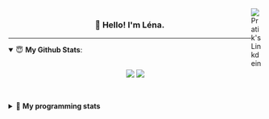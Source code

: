 <!--
<a href="https://twitter.com" target="_blank" rel="nofollow">
 <img align="right" alt="Pratik's Twitter" width="22px" src="https://cdn.jsdelivr.net/npm/simple-icons@v3/icons/twitter.svg" />
</a> 

-->
<a href="https://www.linkedin.com/in/lenagiacalone/" target="_blank" rel="nofollow">
 <img align="right" alt="Pratik's Linkdein" width="22px" src="https://cdn.jsdelivr.net/npm/simple-icons@v3/icons/linkedin.svg" />
</a>



<h3 align="center">👋 Hello! I'm Léna.</h3>

---

<!--
**lgiacalo/lgiacalo** is a ✨ _special_ ✨ repository because its `README.md` (this file) appears on your GitHub profile.

Here are some ideas to get you started:

- 🔭 I’m currently working on ...
- 🌱 I’m currently learning ...
- 👯 I’m looking to collaborate on ...
- 🤔 I’m looking for help with ...
- 💬 Ask me about ...
- 📫 How to reach me: ...
- 😄 Pronouns: ...
- ⚡ Fun fact: ...
-->

<details open>
 <summary> 😇 <b>My Github Stats</b>: </summary>
<br>
<p align = "center">
  <img src = "https://github-readme-stats.vercel.app/api?username=lgiacalo&show_icons=true&theme=nord" width="420">
  <img src = "https://github-readme-stats.vercel.app/api/top-langs/?username=lgiacalo&layout=compact&theme=nord">
</p>
 
<br>
<p align = "center">
  <imp src = "https://github-readme-stats.vercel.app/api/wakatime?username=lgiacalo&theme=nord">
</p>

</details>

<details>
 <summary>🤖 <b>My programming stats</b></summary>
 <br>
 
<!--START_SECTION:waka-->
![Lines of code](https://img.shields.io/badge/From%20Hello%20World%20I%27ve%20Written-876%20Thousand%20lines%20of%20code-blue)

**🐱 My GitHub Data** 

> 🏆 51 Contributions in the Year 2022
 > 
> 📦 298.0 kB Used in GitHub's Storage 
 > 
> 🚫 Not Opted to Hire
 > 
> 📜 44 Public Repositories 
 > 
> 🔑 35 Private Repositories  
 > 
**I'm an Early 🐤** 

```text
🌞 Morning    83 commits     ███████░░░░░░░░░░░░░░░░░░   27.57% 
🌆 Daytime    177 commits    ██████████████░░░░░░░░░░░   58.8% 
🌃 Evening    41 commits     ███░░░░░░░░░░░░░░░░░░░░░░   13.62% 
🌙 Night      0 commits      ░░░░░░░░░░░░░░░░░░░░░░░░░   0.0%

```
📅 **I'm Most Productive on Monday** 

```text
Monday       76 commits     ██████░░░░░░░░░░░░░░░░░░░   25.25% 
Tuesday      51 commits     ████░░░░░░░░░░░░░░░░░░░░░   16.94% 
Wednesday    66 commits     █████░░░░░░░░░░░░░░░░░░░░   21.93% 
Thursday     58 commits     ████░░░░░░░░░░░░░░░░░░░░░   19.27% 
Friday       49 commits     ████░░░░░░░░░░░░░░░░░░░░░   16.28% 
Saturday     1 commits      ░░░░░░░░░░░░░░░░░░░░░░░░░   0.33% 
Sunday       0 commits      ░░░░░░░░░░░░░░░░░░░░░░░░░   0.0%

```


📊 **This Week I Spent My Time On** 

```text
⌚︎ Time Zone: Europe/Paris

💬 Programming Languages: 
JavaScript               12 hrs 14 mins      ███████████████████████░░   91.5% 
Bash                     1 hr 2 mins         ██░░░░░░░░░░░░░░░░░░░░░░░   7.77% 
Other                    3 mins              ░░░░░░░░░░░░░░░░░░░░░░░░░   0.49% 
JSON                     1 min               ░░░░░░░░░░░░░░░░░░░░░░░░░   0.24% 
TypeScript               0 secs              ░░░░░░░░░░░░░░░░░░░░░░░░░   0.0%

🔥 Editors: 
VS Code                  13 hrs 22 mins      █████████████████████████   100.0%

🐱‍💻 Projects: 
shunt_v0                 13 hrs 10 mins      ████████████████████████░   98.52% 
pappers-engine           11 mins             ░░░░░░░░░░░░░░░░░░░░░░░░░   1.48% 
Unknown Project          0 secs              ░░░░░░░░░░░░░░░░░░░░░░░░░   0.0%

💻 Operating System: 
Mac                      13 hrs 22 mins      █████████████████████████   100.0%

```

**I Mostly Code in C** 

```text
C                        26 repos            ████████░░░░░░░░░░░░░░░░░   31.71% 
JavaScript               17 repos            █████░░░░░░░░░░░░░░░░░░░░   20.73% 
HTML                     8 repos             ██░░░░░░░░░░░░░░░░░░░░░░░   9.76% 
Shell                    8 repos             ██░░░░░░░░░░░░░░░░░░░░░░░   9.76% 
C++                      4 repos             █░░░░░░░░░░░░░░░░░░░░░░░░   4.88%

```


**Timeline**

![Chart not found](https://raw.githubusercontent.com/lgiacalo/lgiacalo/main/charts/bar_graph.png) 


 Last Updated on 29/04/2022 12:10:58 UTC
<!--END_SECTION:waka-->

</details>
